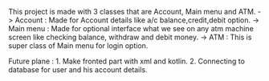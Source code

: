 This project is made with 3 classes that are Account, Main menu and ATM.
  -> Account : Made for Account details like a/c balance,credit,debit option.
  -> Main menu : Made for optional interface what we see on any atm machine screen like checking balance, withdraw and debit money.
  -> ATM : This is super class of Main menu for login option.

  Future plane :
    1. Make fronted part with xml and kotlin.
    2. Connecting to database for user and his account details.

